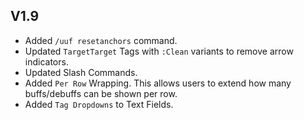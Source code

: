 ## V1.9
- Added `/uuf resetanchors` command.
- Updated `TargetTarget` Tags with `:Clean` variants to remove arrow indicators.
- Updated Slash Commands.
- Added `Per Row` Wrapping. This allows users to extend how many buffs/debuffs can be shown per row.
- Added `Tag Dropdowns` to Text Fields.